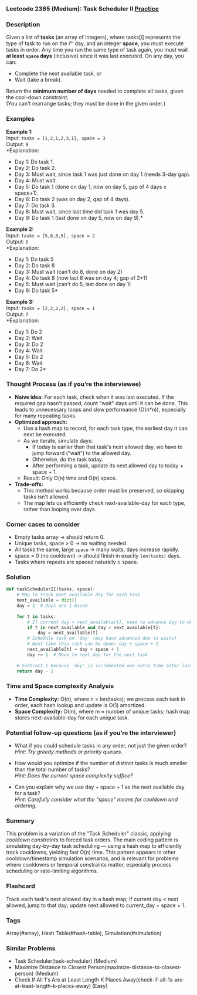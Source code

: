 ### Leetcode 2365 (Medium): Task Scheduler II [Practice](https://leetcode.com/problems/task-scheduler-ii)

### Description  
Given a list of **tasks** (an array of integers), where tasks[i] represents the type of task to run on the iᵗʰ day, and an integer **space**, you must execute tasks in order. Any time you run the same type of task again, you must wait **at least `space` days** (inclusive) since it was last executed. On any day, you can:
- Complete the next available task, or
- Wait (take a break).

Return the **minimum number of days** needed to complete all tasks, given the cool-down constraint.  
(You can't rearrange tasks; they must be done in the given order.)

### Examples  

**Example 1:**  
Input: `tasks = [1,2,1,2,3,1], space = 3`  
Output: `9`  
*Explanation:  
- Day 1: Do task 1.  
- Day 2: Do task 2.  
- Day 3: Must wait, since task 1 was just done on day 1 (needs 3-day gap).  
- Day 4: Must wait.  
- Day 5: Do task 1 (done on day 1, now on day 5, gap of 4 days ≥ space+1).  
- Day 6: Do task 2 (was on day 2, gap of 4 days).  
- Day 7: Do task 3.  
- Day 8: Must wait, since last time did task 1 was day 5.  
- Day 9: Do task 1 (last done on day 5, now on day 9).*

**Example 2:**  
Input: `tasks = [5,8,8,5], space = 2`  
Output: `6`  
*Explanation:  
- Day 1: Do task 5  
- Day 2: Do task 8  
- Day 3: Must wait (can't do 8, done on day 2)  
- Day 4: Do task 8 (now last 8 was on day 4; gap of 2+1)  
- Day 5: Must wait (can't do 5, last done on day 1)  
- Day 6: Do task 5*

**Example 3:**  
Input: `tasks = [2,2,2,2], space = 1`  
Output: `7`  
*Explanation:  
- Day 1: Do 2  
- Day 2: Wait  
- Day 3: Do 2  
- Day 4: Wait  
- Day 5: Do 2  
- Day 6: Wait  
- Day 7: Do 2*

### Thought Process (as if you’re the interviewee)  
- **Naive idea:** For each task, check when it was last executed. If the required gap hasn't passed, count "wait" days until it can be done. This leads to unnecessary loops and slow performance (O(n\*n)), especially for many repeating tasks.
- **Optimized approach:**  
  - Use a hash map to record, for each task type, the earliest day it can next be executed.
  - As we iterate, simulate days:
    - If today is earlier than that task's next allowed day, we have to jump forward ("wait") to the allowed day.
    - Otherwise, do the task today.
    - After performing a task, update its next allowed day to today + space + 1.
  - Result: Only O(n) time and O(n) space.
- **Trade-offs:**  
  - This method works because order must be preserved, so skipping tasks isn't allowed.  
  - The map lets us efficiently check next-available-day for each type, rather than looping over days.

### Corner cases to consider  
- Empty tasks array → should return 0.
- Unique tasks, space > 0 → no waiting needed.
- All tasks the same, large `space` → many waits, days increase rapidly.
- space = 0 (no cooldown) → should finish in exactly `len(tasks)` days.
- Tasks where repeats are spaced naturally ≥ space.

### Solution

```python
def taskSchedulerII(tasks, space):
    # Map to track next available day for each task
    next_available = dict()
    day = 1  # Days are 1-based
    
    for t in tasks:
        # If current day < next_available[t], need to advance day to when we can do t
        if t in next_available and day < next_available[t]:
            day = next_available[t]
        # Schedule task on 'day' (may have advanced due to waits)
        # Next time this task can be done: day + space + 1
        next_available[t] = day + space + 1
        day += 1  # Move to next day for the next task
    
    # Subtract 1 because 'day' is incremented one extra time after last scheduled
    return day - 1
```

### Time and Space complexity Analysis  

- **Time Complexity:** O(n), where n = len(tasks); we process each task in order, each hash lookup and update is O(1) amortized.
- **Space Complexity:** O(m), where m = number of unique tasks; hash map stores next-available-day for each unique task.

### Potential follow-up questions (as if you’re the interviewer)  

- What if you could schedule tasks in any order, not just the given order?  
  *Hint: Try greedy methods or priority queues.*

- How would you optimize if the number of distinct tasks is much smaller than the total number of tasks?  
  *Hint: Does the current space complexity suffice?*

- Can you explain why we use day + space + 1 as the next available day for a task?  
  *Hint: Carefully consider what the "space" means for cooldown and ordering.*

### Summary
This problem is a variation of the "Task Scheduler" classic, applying *cooldown constraints* to forced task orders. The main coding pattern is simulating day-by-day task scheduling — using a hash map to efficiently track cooldowns, yielding fast O(n) time. This pattern appears in other cooldown/timestamp simulation scenarios, and is relevant for problems where cooldowns or temporal constraints matter, especially process scheduling or rate-limiting algorithms.


### Flashcard
Track each task's next allowed day in a hash map; if current day < next allowed, jump to that day; update next allowed to current_day + space + 1.

### Tags
Array(#array), Hash Table(#hash-table), Simulation(#simulation)

### Similar Problems
- Task Scheduler(task-scheduler) (Medium)
- Maximize Distance to Closest Person(maximize-distance-to-closest-person) (Medium)
- Check If All 1's Are at Least Length K Places Away(check-if-all-1s-are-at-least-length-k-places-away) (Easy)